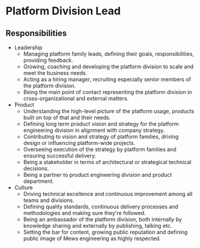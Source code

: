 # Platform Division Lead

## Responsibilities

- Leadership
  - Managing platform family leads, defining their goals, responsibilities, providing feedback.
  - Growing, coaching and developing the platform division to scale and meet the business needs.
  - Acting as a hiring manager, recruiting especially senior members of the platform division.
  - Being the main point of contact representing the platform division in cross-organizational and external matters.
- Product
  - Understanding the high-level picture of the platform usage, products built on top of that and their needs.
  - Defining long term product vision and strategy for the platform engineering division in alignment with company strategy.
  - Contributing to vision and strategy of platform families, driving design or influencing platform-wide projects.
  - Overseeing execution of the strategy by platform families and ensuring successful delivery.
  - Being a stakeholder in terms of architectural or strategical technical decisions.
  - Being a partner to product engineering division and product department.
- Culture
  - Driving technical excellence and continuous improvement among all teams and divisions.
  - Defining quality standards, continuous delivery processes and methodologies and making sure they're followed.
  - Being an ambassador of the platform division, both internally by knowledge sharing and externally by publishing, talking etc.
  - Setting the bar for content, growing public reputation and defining public image of Mews engineering as highly respected.
